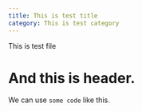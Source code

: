 ```yaml
---
title: This is test title
category: This is test category
---
```


This is test file

# And this is header.

We can use `some code` like this.
